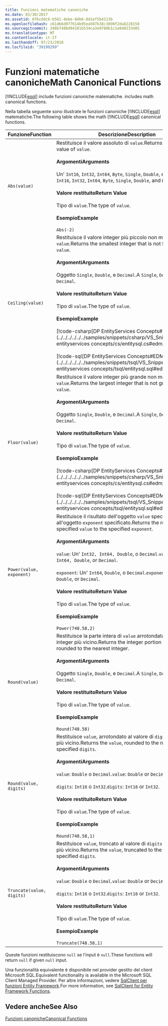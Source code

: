 ```yaml
---
title: Funzioni matematiche canoniche
ms.date: 03/30/2017
ms.assetid: 6f6cddc6-b561-4ebe-84b6-841ef5b4113b
ms.openlocfilehash: c61db6d977614b95ea507b38c3890f2da8228158
ms.sourcegitcommit: 2d8b7488d94101b534ca3e9780b1c1e840233405
ms.translationtype: MT
ms.contentlocale: it-IT
ms.lasthandoff: 07/23/2018
ms.locfileid: "39199299"
---
```

# <a name="math-canonical-functions"></a><span data-ttu-id="e85e6-102">Funzioni matematiche canoniche</span><span class="sxs-lookup"><span data-stu-id="e85e6-102">Math Canonical Functions</span></span>
[!INCLUDE[esql](../../../../../../includes/esql-md.md)]<span data-ttu-id="e85e6-103"> include funzioni canoniche matematiche.</span><span class="sxs-lookup"><span data-stu-id="e85e6-103"> includes math canonical functions.</span></span>  
  
 <span data-ttu-id="e85e6-104">Nella tabella seguente sono illustrate le funzioni canoniche [!INCLUDE[esql](../../../../../../includes/esql-md.md)] matematiche.</span><span class="sxs-lookup"><span data-stu-id="e85e6-104">The following table shows the math [!INCLUDE[esql](../../../../../../includes/esql-md.md)] canonical functions.</span></span>  
  
|<span data-ttu-id="e85e6-105">Funzione</span><span class="sxs-lookup"><span data-stu-id="e85e6-105">Function</span></span>|<span data-ttu-id="e85e6-106">Descrizione</span><span class="sxs-lookup"><span data-stu-id="e85e6-106">Description</span></span>|  
|--------------|-----------------|  
|`Abs(value)`|<span data-ttu-id="e85e6-107">Restituisce il valore assoluto di `value`.</span><span class="sxs-lookup"><span data-stu-id="e85e6-107">Returns the absolute value of `value`.</span></span><br /><br /> <span data-ttu-id="e85e6-108">**Argomenti**</span><span class="sxs-lookup"><span data-stu-id="e85e6-108">**Arguments**</span></span><br /><br /> <span data-ttu-id="e85e6-109">Un' `Int16`, `Int32`, `Int64`, `Byte`, `Single`, `Double`, e `Decimal`.</span><span class="sxs-lookup"><span data-stu-id="e85e6-109">An `Int16`, `Int32`, `Int64`, `Byte`, `Single`, `Double`, and `Decimal`.</span></span><br /><br /> <span data-ttu-id="e85e6-110">**Valore restituito**</span><span class="sxs-lookup"><span data-stu-id="e85e6-110">**Return Value**</span></span><br /><br /> <span data-ttu-id="e85e6-111">Tipo di `value`.</span><span class="sxs-lookup"><span data-stu-id="e85e6-111">The type of `value`.</span></span><br /><br /> <span data-ttu-id="e85e6-112">**Esempio**</span><span class="sxs-lookup"><span data-stu-id="e85e6-112">**Example**</span></span><br /><br /> `Abs(-2)`|  
|`Ceiling(value)`|<span data-ttu-id="e85e6-113">Restituisce il valore integer più piccolo non minore di `value`.</span><span class="sxs-lookup"><span data-stu-id="e85e6-113">Returns the smallest integer that is not less than `value`.</span></span><br /><br /> <span data-ttu-id="e85e6-114">**Argomenti**</span><span class="sxs-lookup"><span data-stu-id="e85e6-114">**Arguments**</span></span><br /><br /> <span data-ttu-id="e85e6-115">Oggetto `Single`, `Double`, e `Decimal`.</span><span class="sxs-lookup"><span data-stu-id="e85e6-115">A `Single`, `Double`, and `Decimal`.</span></span><br /><br /> <span data-ttu-id="e85e6-116">**Valore restituito**</span><span class="sxs-lookup"><span data-stu-id="e85e6-116">**Return Value**</span></span><br /><br /> <span data-ttu-id="e85e6-117">Tipo di `value`.</span><span class="sxs-lookup"><span data-stu-id="e85e6-117">The type of `value`.</span></span><br /><br /> <span data-ttu-id="e85e6-118">**Esempio**</span><span class="sxs-lookup"><span data-stu-id="e85e6-118">**Example**</span></span><br /><br /> [!code-csharp[DP EntityServices Concepts#EDM_CEILING](../../../../../../samples/snippets/csharp/VS_Snippets_Data/dp entityservices concepts/cs/entitysql.cs#edm_ceiling)] <br /><br /> [!code-sql[DP EntityServices Concepts#EDM_CEILING](../../../../../../samples/snippets/tsql/VS_Snippets_Data/dp entityservices concepts/tsql/entitysql.sql#edm_ceiling)]|  
|`Floor(value)`|<span data-ttu-id="e85e6-119">Restituisce il valore integer più grande non maggiore di `value`.</span><span class="sxs-lookup"><span data-stu-id="e85e6-119">Returns the largest integer that is not greater than `value`.</span></span><br /><br /> <span data-ttu-id="e85e6-120">**Argomenti**</span><span class="sxs-lookup"><span data-stu-id="e85e6-120">**Arguments**</span></span><br /><br /> <span data-ttu-id="e85e6-121">Oggetto `Single`, `Double`, e `Decimal`.</span><span class="sxs-lookup"><span data-stu-id="e85e6-121">A `Single`, `Double`, and `Decimal`.</span></span><br /><br /> <span data-ttu-id="e85e6-122">**Valore restituito**</span><span class="sxs-lookup"><span data-stu-id="e85e6-122">**Return Value**</span></span><br /><br /> <span data-ttu-id="e85e6-123">Tipo di `value`.</span><span class="sxs-lookup"><span data-stu-id="e85e6-123">The type of `value`.</span></span><br /><br /> <span data-ttu-id="e85e6-124">**Esempio**</span><span class="sxs-lookup"><span data-stu-id="e85e6-124">**Example**</span></span><br /><br /> [!code-csharp[DP EntityServices Concepts#EDM_FLOOR](../../../../../../samples/snippets/csharp/VS_Snippets_Data/dp entityservices concepts/cs/entitysql.cs#edm_floor)] <br /><br /> [!code-sql[DP EntityServices Concepts#EDM_FLOOR](../../../../../../samples/snippets/tsql/VS_Snippets_Data/dp entityservices concepts/tsql/entitysql.sql#edm_floor)]|  
|`Power(value, exponent)`|<span data-ttu-id="e85e6-125">Restituisce il risultato dell'oggetto `value` specificato all'oggetto `exponent` specificato.</span><span class="sxs-lookup"><span data-stu-id="e85e6-125">Returns the result of the specified `value` to the specified `exponent`.</span></span><br /><br /> <span data-ttu-id="e85e6-126">**Argomenti**</span><span class="sxs-lookup"><span data-stu-id="e85e6-126">**Arguments**</span></span><br /><br /> <span data-ttu-id="e85e6-127">`value`: Un' `Int32, Int64, Double`, o `Decimal`.</span><span class="sxs-lookup"><span data-stu-id="e85e6-127">`value`: An `Int32, Int64, Double`, or `Decimal`.</span></span><br /><br /> <span data-ttu-id="e85e6-128">`exponent`: Un' `Int64`, `Double`, o `Decimal`.</span><span class="sxs-lookup"><span data-stu-id="e85e6-128">`exponent`: An `Int64`, `Double`, or `Decimal`.</span></span><br /><br /> <span data-ttu-id="e85e6-129">**Valore restituito**</span><span class="sxs-lookup"><span data-stu-id="e85e6-129">**Return Value**</span></span><br /><br /> <span data-ttu-id="e85e6-130">Tipo di `value`.</span><span class="sxs-lookup"><span data-stu-id="e85e6-130">The type of `value`.</span></span><br /><br /> <span data-ttu-id="e85e6-131">**Esempio**</span><span class="sxs-lookup"><span data-stu-id="e85e6-131">**Example**</span></span><br /><br /> `Power(748.58,2)`|  
|`Round(value)`|<span data-ttu-id="e85e6-132">Restituisce la parte intera di `value` arrotondata al valore integer più vicino.</span><span class="sxs-lookup"><span data-stu-id="e85e6-132">Returns the integer portion of `value`, rounded to the nearest integer.</span></span><br /><br /> <span data-ttu-id="e85e6-133">**Argomenti**</span><span class="sxs-lookup"><span data-stu-id="e85e6-133">**Arguments**</span></span><br /><br /> <span data-ttu-id="e85e6-134">Oggetto `Single`, `Double`, e `Decimal`.</span><span class="sxs-lookup"><span data-stu-id="e85e6-134">A `Single`, `Double`, and `Decimal`.</span></span><br /><br /> <span data-ttu-id="e85e6-135">**Valore restituito**</span><span class="sxs-lookup"><span data-stu-id="e85e6-135">**Return Value**</span></span><br /><br /> <span data-ttu-id="e85e6-136">Tipo di `value`.</span><span class="sxs-lookup"><span data-stu-id="e85e6-136">The type of `value`.</span></span><br /><br /> <span data-ttu-id="e85e6-137">**Esempio**</span><span class="sxs-lookup"><span data-stu-id="e85e6-137">**Example**</span></span><br /><br /> `Round(748.58)`|  
|`Round(value, digits)`|<span data-ttu-id="e85e6-138">Restituisce `value`, arrotondato al valore di `digits` specificato più vicino.</span><span class="sxs-lookup"><span data-stu-id="e85e6-138">Returns the `value`, rounded to the nearest specified `digits`.</span></span><br /><br /> <span data-ttu-id="e85e6-139">**Argomenti**</span><span class="sxs-lookup"><span data-stu-id="e85e6-139">**Arguments**</span></span><br /><br /> <span data-ttu-id="e85e6-140">`value`: `Double` o `Decimal`.</span><span class="sxs-lookup"><span data-stu-id="e85e6-140">`value`: `Double` or `Decimal`.</span></span><br /><br /> <span data-ttu-id="e85e6-141">`digits`: `Int16` o `Int32`.</span><span class="sxs-lookup"><span data-stu-id="e85e6-141">`digits`: `Int16` or `Int32`.</span></span><br /><br /> <span data-ttu-id="e85e6-142">**Valore restituito**</span><span class="sxs-lookup"><span data-stu-id="e85e6-142">**Return Value**</span></span><br /><br /> <span data-ttu-id="e85e6-143">Tipo di `value`.</span><span class="sxs-lookup"><span data-stu-id="e85e6-143">The type of `value`.</span></span><br /><br /> <span data-ttu-id="e85e6-144">**Esempio**</span><span class="sxs-lookup"><span data-stu-id="e85e6-144">**Example**</span></span><br /><br /> `Round(748.58,1)`|  
|`Truncate(value, digits)`|<span data-ttu-id="e85e6-145">Restituisce `value`, troncato al valore di `digits` specificato più vicino.</span><span class="sxs-lookup"><span data-stu-id="e85e6-145">Returns the `value`, truncated to the nearest specified `digits`.</span></span><br /><br /> <span data-ttu-id="e85e6-146">**Argomenti**</span><span class="sxs-lookup"><span data-stu-id="e85e6-146">**Arguments**</span></span><br /><br /> <span data-ttu-id="e85e6-147">`value`: `Double` o `Decimal`.</span><span class="sxs-lookup"><span data-stu-id="e85e6-147">`value`: `Double` or `Decimal`.</span></span><br /><br /> <span data-ttu-id="e85e6-148">`digits`: `Int16` o `Int32`.</span><span class="sxs-lookup"><span data-stu-id="e85e6-148">`digits`: `Int16` or `Int32`.</span></span><br /><br /> <span data-ttu-id="e85e6-149">**Valore restituito**</span><span class="sxs-lookup"><span data-stu-id="e85e6-149">**Return Value**</span></span><br /><br /> <span data-ttu-id="e85e6-150">Tipo di `value`.</span><span class="sxs-lookup"><span data-stu-id="e85e6-150">The type of `value`.</span></span><br /><br /> <span data-ttu-id="e85e6-151">**Esempio**</span><span class="sxs-lookup"><span data-stu-id="e85e6-151">**Example**</span></span><br /><br /> `Truncate(748.58,1)`|  
  
 <span data-ttu-id="e85e6-152">Queste funzioni restituiscono `null` se l'input è `null`.</span><span class="sxs-lookup"><span data-stu-id="e85e6-152">These functions will return `null` if given `null` input.</span></span>  
  
 <span data-ttu-id="e85e6-153">Una funzionalità equivalente è disponibile nel provider gestito del client Microsoft SQL.</span><span class="sxs-lookup"><span data-stu-id="e85e6-153">Equivalent functionality is available in the Microsoft SQL Client Managed Provider.</span></span> <span data-ttu-id="e85e6-154">Per altre informazioni, vedere [SqlClient per funzioni Entity Framework](../../../../../../docs/framework/data/adonet/ef/sqlclient-for-ef-functions.md).</span><span class="sxs-lookup"><span data-stu-id="e85e6-154">For more information, see [SqlClient for Entity Framework Functions](../../../../../../docs/framework/data/adonet/ef/sqlclient-for-ef-functions.md).</span></span>  
  
## <a name="see-also"></a><span data-ttu-id="e85e6-155">Vedere anche</span><span class="sxs-lookup"><span data-stu-id="e85e6-155">See Also</span></span>  
 [<span data-ttu-id="e85e6-156">Funzioni canoniche</span><span class="sxs-lookup"><span data-stu-id="e85e6-156">Canonical Functions</span></span>](../../../../../../docs/framework/data/adonet/ef/language-reference/canonical-functions.md)
